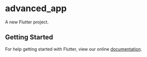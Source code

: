 # advanced_app

A new Flutter project.

## Getting Started

For help getting started with Flutter, view our online
[documentation](https://flutter.io/).

